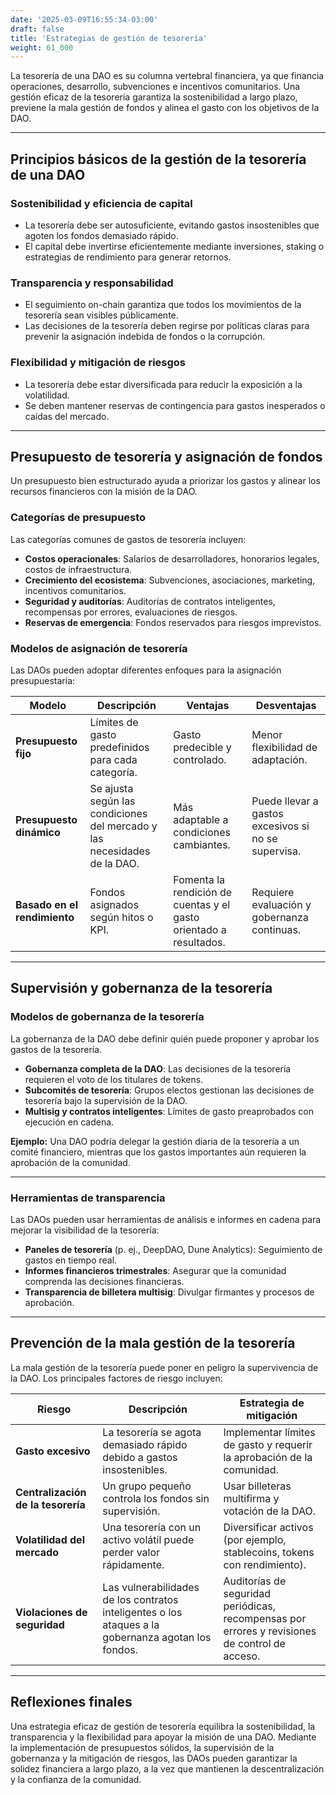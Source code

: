 ```yaml
---
date: '2025-03-09T16:55:34-03:00'
draft: false
title: 'Estrategias de gestión de tesorería'
weight: 61_000
---
```


La tesorería de una DAO es su columna vertebral financiera, ya que financia operaciones, desarrollo, subvenciones e incentivos comunitarios. Una gestión eficaz de la tesorería garantiza la sostenibilidad a largo plazo, previene la mala gestión de fondos y alinea el gasto con los objetivos de la DAO.

---

## **Principios básicos de la gestión de la tesorería de una DAO**

### **Sostenibilidad y eficiencia de capital**
- La tesorería debe ser autosuficiente, evitando gastos insostenibles que agoten los fondos demasiado rápido.
- El capital debe invertirse eficientemente mediante inversiones, staking o estrategias de rendimiento para generar retornos.

### **Transparencia y responsabilidad**
- El seguimiento on-chain garantiza que todos los movimientos de la tesorería sean visibles públicamente.
- Las decisiones de la tesorería deben regirse por políticas claras para prevenir la asignación indebida de fondos o la corrupción.

### **Flexibilidad y mitigación de riesgos**
- La tesorería debe estar diversificada para reducir la exposición a la volatilidad. 
- Se deben mantener reservas de contingencia para gastos inesperados o caídas del mercado.

---

## **Presupuesto de tesorería y asignación de fondos**

Un presupuesto bien estructurado ayuda a priorizar los gastos y alinear los recursos financieros con la misión de la DAO.

### **Categorías de presupuesto**
Las categorías comunes de gastos de tesorería incluyen:
- **Costos operacionales**: Salarios de desarrolladores, honorarios legales, costos de infraestructura.
- **Crecimiento del ecosistema**: Subvenciones, asociaciones, marketing, incentivos comunitarios.
- **Seguridad y auditorías**: Auditorías de contratos inteligentes, recompensas por errores, evaluaciones de riesgos.
- **Reservas de emergencia**: Fondos reservados para riesgos imprevistos.

### **Modelos de asignación de tesorería**
Las DAOs pueden adoptar diferentes enfoques para la asignación presupuestaria:

| **Modelo** | **Descripción** | **Ventajas** | **Desventajas** |
|----------|---------------|---------|---------|
| **Presupuesto fijo** | Límites de gasto predefinidos para cada categoría. | Gasto predecible y controlado. | Menor flexibilidad de adaptación. |
| **Presupuesto dinámico** | Se ajusta según las condiciones del mercado y las necesidades de la DAO. | Más adaptable a condiciones cambiantes. | Puede llevar a gastos excesivos si no se supervisa. |
| **Basado en el rendimiento** | Fondos asignados según hitos o KPI. | Fomenta la rendición de cuentas y el gasto orientado a resultados. | Requiere evaluación y gobernanza continuas. |

---

## **Supervisión y gobernanza de la tesorería**

### **Modelos de gobernanza de la tesorería**
La gobernanza de la DAO debe definir quién puede proponer y aprobar los gastos de la tesorería.

- **Gobernanza completa de la DAO**: Las decisiones de la tesorería requieren el voto de los titulares de tokens. 
- **Subcomités de tesorería**: Grupos electos gestionan las decisiones de tesorería bajo la supervisión de la DAO.
- **Multisig y contratos inteligentes**: Límites de gasto preaprobados con ejecución en cadena.

**Ejemplo:** Una DAO podría delegar la gestión diaria de la tesorería a un comité financiero, mientras que los gastos importantes aún requieren la aprobación de la comunidad.

---

### **Herramientas de transparencia**
Las DAOs pueden usar herramientas de análisis e informes en cadena para mejorar la visibilidad de la tesorería:

- **Paneles de tesorería** (p. ej., DeepDAO, Dune Analytics): Seguimiento de gastos en tiempo real.
- **Informes financieros trimestrales**: Asegurar que la comunidad comprenda las decisiones financieras.
- **Transparencia de billetera multisig**: Divulgar firmantes y procesos de aprobación.

---

## **Prevención de la mala gestión de la tesorería**

La mala gestión de la tesorería puede poner en peligro la supervivencia de la DAO. Los principales factores de riesgo incluyen:

| **Riesgo** | **Descripción** | **Estrategia de mitigación** |
|----------|----------------|----------------------------|
| **Gasto excesivo** | La tesorería se agota demasiado rápido debido a gastos insostenibles. | Implementar límites de gasto y requerir la aprobación de la comunidad. |
| **Centralización de la tesorería** | Un grupo pequeño controla los fondos sin supervisión. | Usar billeteras multifirma y votación de la DAO. |
| **Volatilidad del mercado** | Una tesorería con un activo volátil puede perder valor rápidamente. | Diversificar activos (por ejemplo, stablecoins, tokens con rendimiento). |
| **Violaciones de seguridad** | Las vulnerabilidades de los contratos inteligentes o los ataques a la gobernanza agotan los fondos. | Auditorías de seguridad periódicas, recompensas por errores y revisiones de control de acceso. |

---

## **Reflexiones finales**

Una estrategia eficaz de gestión de tesorería equilibra la sostenibilidad, la transparencia y la flexibilidad para apoyar la misión de una DAO. Mediante la implementación de presupuestos sólidos, la supervisión de la gobernanza y la mitigación de riesgos, las DAOs pueden garantizar la solidez financiera a largo plazo, a la vez que mantienen la descentralización y la confianza de la comunidad.
